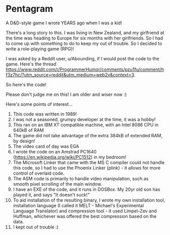 # Pentagram
A D&amp;D-style game I wrote YEARS ago when I was a kid!

There's a long story to this. I was living in New Zealand, and my girlfriend at the time was heading to Europe for six months with her girlfriends. So I had to come up with something to do to keep my out of trouble. So I decided to write a role-playing game (RPG)! 

I was asked by a Reddit user, u/Abounding, if I would post the code to the game. Here's the thread https://www.reddit.com/r/ProgrammerHumor/comments/pzu1fu/comment/hf3z7hc/?utm_source=reddit&utm_medium=web2x&context=3.

So here's the code!

Please don't judge me on this! I am older and wiser now :)

Here's some points of interest...

1) This code was written in 1989!
2) I was not a seasoned, grumpy developer at the time, it was a hobby!
3) This ran on an IBM XT compatible machine, with an Intel 8086 CPU in 640kB of RAM
4) The game did not take advantage of the extra 384kB of extended RAM, by design!
5) The video card of day was EGA
6) I wrote the code on an Amstrad PC1640 (https://en.wikipedia.org/wiki/PC1512) in my bedroom!
7) The Microsoft Linker that came with the MS C compiler could not handle this code, so I had to use the Phoenix Linker (plink) - it allows for more control of overlaid code.
8) The ASM code is primarily to handle video manipulation, such as smooth pixel scrolling of the main window.
9) I have an EXE of the code, and it runs in DOSBox. My 20yr old son has played it, and says "It doesn't suck!"
10) To aid installation of the resulting binary, I wrote my own installation tool, installation language (I called it MELT - Michael's Experimental Language Translator) and compression tool - it used Limpel-Zev and Huffman, whichever was offered the best compression based on the data.
11) I kept out of trouble :) 

